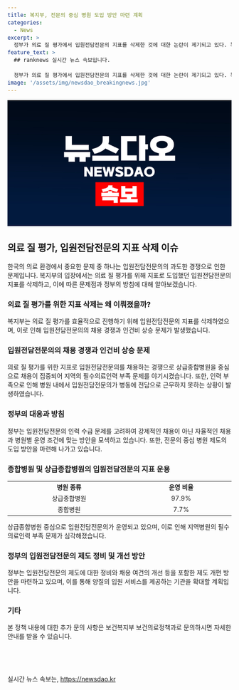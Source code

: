 ```yaml
---
title: 복지부, 전문의 중심 병원 도입 방안 마련 계획
categories:
  - News
excerpt: >
  정부가 의료 질 평가에서 입원전담전문의 지표를 삭제한 것에 대한 논란이 제기되고 있다. 복지부는 이것이 의사 부족 문제를 해소하고 효율적으로 인력을 운용하기 위한 조치라고 설명하고 있다. 그러나 실제로는 입원전담전문의 채용 경쟁으로 인한 인건비 상승과 지역별 의료인력 부족 등 문제가 발생하고 있다는 지적이다. 또한, 병원 내 인력 활용에 제약을 둘 수 있는 측면도 고려되어야 한다. 정부는 입원전담전문의 제도 개편을 포함한 전문의 중심 병원 제도를 도입할 계획이며, 병원별 상황에 맞는 운영을 독려하고 있다.
feature_text: >
  ## ranknews 실시간 뉴스 속보입니다.

  정부가 의료 질 평가에서 입원전담전문의 지표를 삭제한 것에 대한 논란이 제기되고 있다. 복지부는 이것이 의사 부족 문제를 해소하고 효율적으로 인력을 운용하기 위한 조치라고 설명하고 있다. 그러나 실제로는 입원전담전문의 채용 경쟁으로 인한 인건비 상승과 지역별 의료인력 부족 등 문제가 발생하고 있다는 지적이다. 또한, 병원 내 인력 활용에 제약을 둘 수 있는 측면도 고려되어야 한다. 정부는 입원전담전문의 제도 개편을 포함한 전문의 중심 병원 제도를 도입할 계획이며, 병원별 상황에 맞는 운영을 독려하고 있다.
image: '/assets/img/newsdao_breakingnews.jpg'
---
```


<p><img src="/assets/img/newsdao_breakingnews.jpg" alt="ranknews 속보" /></p>

<h2 data-ke-size="size26">의료 질 평가, 입원전담전문의 지표 삭제 이슈</h2>

<p data-ke-size="size16">한국의 의료 환경에서 중요한 문제 중 하나는 입원전담전문의의 과도한 경쟁으로 인한 문제입니다. 복지부의 입장에서는 의료 질 평가를 위해 지표로 도입했던 입원전담전문의 지표를 삭제하고, 이에 따른 문제점과 정부의 방침에 대해 알아보겠습니다.</p>

<h3><b>의료 질 평가를 위한 지표 삭제는 왜 이뤄졌을까?</b></h3>

<p data-ke-size="size16">복지부는 의료 질 평가를 효율적으로 진행하기 위해 입원전담전문의 지표를 삭제하였으며, 이로 인해 입원전담전문의의 채용 경쟁과 인건비 상승 문제가 발생했습니다.</p>

<h3><b>입원전담전문의의 채용 경쟁과 인건비 상승 문제</b></h3>

<p data-ke-size="size16">의료 질 평가를 위한 지표로 입원전담전문의를 채용하는 경쟁으로 상급종합병원을 중심으로 채용이 집중되어 지역의 필수의료인력 부족 문제를 야기시켰습니다. 또한, 인력 부족으로 인해 병원 내에서 입원전담전문의가 병동에 전담으로 근무하지 못하는 상황이 발생하였습니다.</p>

<h3><b>정부의 대응과 방침</b></h3>

<p data-ke-size="size16">정부는 입원전담전문의 인력 수급 문제를 고려하여 강제적인 채용이 아닌 자율적인 채용과 병원별 운영 조건에 맞는 방안을 모색하고 있습니다. 또한, 전문의 중심 병원 제도의 도입 방안을 마련해 나가고 있습니다.</p>

<h3><b>종합병원 및 상급종합병원의 입원전담전문의 지표 운용</b></h3>

<table>
    <tr>
        <td style="text-align: center; width: 396px;"><b>병원 종류</b></td>
        <td style="text-align: center; width: 302px;"><b>운영 비율</b></td>
    </tr>
    <tr>
        <td style="text-align: center;">상급종합병원</td>
        <td style="text-align: center;">97.9%</td>
    </tr>
    <tr>
        <td style="text-align: center;">종합병원</td>
        <td style="text-align: center;">7.7%</td>
    </tr>
</table>

<p data-ke-size="size16">상급종합병원 중심으로 입원전담전문의가 운영되고 있으며, 이로 인해 지역병원의 필수의료인력 부족 문제가 심각해졌습니다.</p>

<h3><b>정부의 입원전담전문의 제도 정비 및 개선 방안</b></h3>

<p data-ke-size="size16">정부는 입원전담전문의 제도에 대한 정비와 채용 여건의 개선 등을 포함한 제도 개편 방안을 마련하고 있으며, 이를 통해 양질의 입원 서비스를 제공하는 기관을 확대할 계획입니다.</p>

<h3><b>기타</b></h3>

<p data-ke-size="size16">본 정책 내용에 대한 추가 문의 사항은 보건복지부 보건의료정책과로 문의하시면 자세한 안내를 받을 수 있습니다.</p>

<p data-ke-size="size16">&nbsp;</p>

<p data-ke-size="size16">&nbsp;</p>
실시간 뉴스 속보는, <a href="https://newsdao.kr" rel="dofollow">https://newsdao.kr</a>


